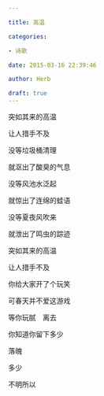 ```yaml
---

title: 高温

categories:

- 诗歌

date: 2015-03-16 22:39:46

author: Herb

draft: true
---
```


突如其来的高温

让人措手不及

没等垃圾桶清理

就沤出了酸臭的气息

没等风池水泛起

就惊出了连绵的蛙语

没等夏夜风吹来

就泄出了鸣虫的踪迹

突如其来的高温

让人措手不及

你给大家开了个玩笑

可春天并不爱这游戏

等你玩腻　离去

你知道你留下多少

落魄

多少

不明所以
